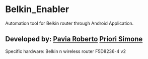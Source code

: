 # Belkin_Enabler
Automation tool for Belkin router through Android Application.

## Developed by: [Pavia Roberto](https://github.com/bloodsky) [Priori Simone](https://github.com/simonepriori)

Specific hardware: Belkin n wireless router F5D8236-4 v2


